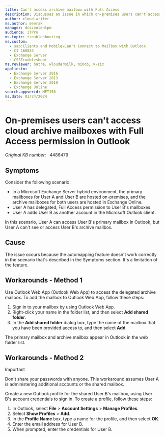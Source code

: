 ```yaml
---
title: Can't access archive mailbox with Full Access
description: Discusses an issue in which on-premises users can't access cloud archive mailbox that they have Full Access permission to in the Outlook client. Provides workarounds.
author: cloud-writer
ms.author: meerak
manager: dcscontentpm
audience: ITPro
ms.topic: troubleshooting
ms.custom: 
  - sap:Clients and Mobile\Can't Connect to Mailbox with Outlook
  - CI 160833
  - Exchange Server
  - CSSTroubleshoot
ms.reviewer: batre, wloudermilk, ninob, v-six
appliesto: 
  - Exchange Server 2016
  - Exchange Server 2013
  - Exchange Server 2010
  - Exchange Online
search.appverid: MET150
ms.date: 01/24/2024
---
```

# On-premises users can't access cloud archive mailboxes with Full Access permission in Outlook

_Original KB number:_ &nbsp; 4486479

## Symptoms

Consider the following scenario:

- In a Microsoft Exchange Server hybrid environment, the primary mailboxes for User A and User B are hosted on-premises, and the archive mailboxes for both users are hosted in Exchange Online.
- User A has delegated, Full Access permission to User B's mailboxes.
- User A adds User B as another account in the Microsoft Outlook client.

In this scenario, User A can access User B's primary mailbox in Outlook, but User A can't see or access User B's archive mailbox.

## Cause

The issue occurs because the automapping feature doesn't work correctly in the scenario that's described in the Symptoms section. It's a limitation of the feature.

## Workarounds - Method 1

Use Outlook Web App (Outlook Web App) to access the delegated archive mailbox. To add the mailbox to Outlook Web App, follow these steps:

1. Sign in to your mailbox by using Outlook Web App.
2. Right-click your name in the folder list, and then select **Add shared folder**.
3. In the **Add shared folder** dialog box, type the name of the mailbox that you have been provided access to, and then select **Add**.

The primary mailbox and archive mailbox appear in Outlook in the web folder list.

## Workarounds - Method 2

> [!IMPORTANT]
> Don't share your passwords with anyone. This workaround assumes User A is administering additional accounts or the shared mailbox.

Create a new Outlook profile for the shared User B's mailbox, using User B's account credentials to sign in. To create a profile, follow these steps:

1. In Outlook, select **File** > **Account Settings** > **Manage Profiles**.
2. Select **Show Profiles** > **Add**.
3. In the **Profile Name** box, type a name for the profile, and then select **OK**.
4. Enter the email address for User B.
5. When prompted, enter the credentials for User B.
